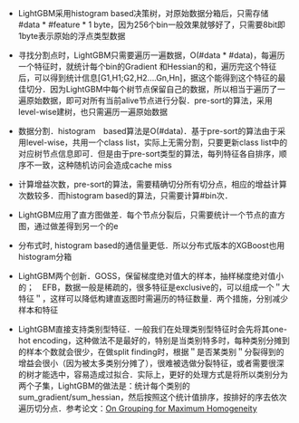 - LightGBM采用histogram based决策树，对原始数据分箱后，只需存储 #data * #feature * 1 byte，因为256个bin一般效果就够好了，只需要8bit即1byte表示原始的浮点类型数据

- 寻找分割点时，LightGBM只需要遍历一遍数据，O(#data * #data)，每遍历一个特征时，就统计每个bin的Gradient 和Hessian的和，遍历完这个特征后，可以得到统计信息[G1,H1;G2,H2....Gn,Hn]，据这个能得到这个特征的最佳切分．因为LightGBM中每个树节点保留自己的数据，所以相当于遍历了一遍原始数据，即可对所有当前alive节点进行分裂．pre-sort的算法，采用level-wise建树，也只需遍历一遍原始数据

- 数据分割．histogram　based算法是O(#data)．基于pre-sort的算法由于采用level-wise，共用一个class list，实际上无需分割，只要更新class list中的对应树节点信息即可．但是由于pre-sort类型的算法，每列特征各自排序，顺序不一致，这种随机访问会造成cache miss


- 计算增益次数，pre-sort的算法，需要精确切分所有切分点，相应的增益计算次数较多．而histogram based的算法，只需要计算#bin次．

- LightGBM应用了直方图做差．每个节点分裂后，只需要统计一个节点的直方图，通过做差得到另一个的e

- 分布式时, histogram based的通信量更低．所以分布式版本的XGBoost也用histogram分箱

- LightGBM两个创新．GOSS，保留梯度绝对值大的样本，抽样梯度绝对值小的；　EFB，数据一般是稀疏的，很多特征是exclusive的，可以组成一个＂大特征＂，这样可以降低构建直返图时需遍历的特征数量．两个措施，分别减少样本和特征

- LightGBM直接支持类别型特征．一般我们在处理类别型特征时会先将其one-hot encoding，这种做法不是最好的，特别是当类别特多时，每种类别分摊到的样本个数就会很少，在做split finding时，根据＂是否某类别＂分裂得到的增益会很小（因为被太多类别分摊了），很难被选做分裂特征，或者需要很深的树才能选中，容易造成过拟合．实际上，更好的处理方式是将所以类别分为两个子集，LightGBM的做法是：统计每个类别的sum_gradient/sum_hessian，然后按照这个统计值排序，按排好的序去依次遍历切分点．参考论文：[On Grouping for Maximum Homogeneity](http://www.csiss.org/SPACE/workshops/2004/SAC/files/fisher.pdf)
